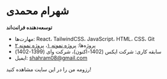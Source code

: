 # شهرام محمدی

**توسعه‌دهنده فرانت‌اند**

- مهارت‌ها: React، TailwindCSS، JavaScript، HTML، CSS، Git
- پروژه‌ها: [پروژه نمونه ۱](https://github.com/shahram08/project1)، [پروژه نمونه ۲](https://github.com/shahram08/project2)
- سابقه کاری: شرکت ایکس (1402-اکنون)، شرکت وای (1399-1402)
- ایمیل: shahram08@gmail.com

رزومه من را در این سایت مشاهده کنید!